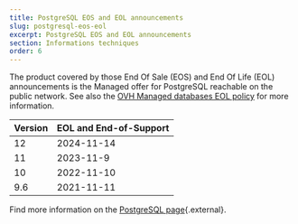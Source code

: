 ```yaml
---
title: PostgreSQL EOS and EOL announcements
slug: postgresql-eos-eol
excerpt: PostgreSQL EOS and EOL announcements
section: Informations techniques
order: 6
---
```


The product covered by those End Of Sale (EOS) and End Of Life (EOL) announcements is the Managed offer for PostgreSQL reachable on the public network. See also the [OVH Managed databases EOL policy](../fin-de-vie-postgresql-manage/) for more information.

|Version|EOL and End-of-Support|
|---|---|
|12|2024-11-14|
|11|2023-11-9|
|10|2022-11-10|
|9.6|2021-11-11|

Find more information on the [PostgreSQL page](https://www.postgresql.org/support/versioning/){.external}.
